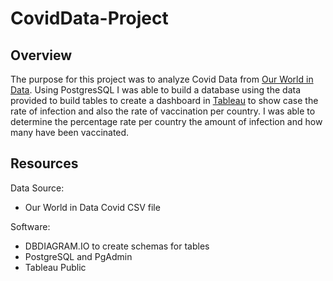 # CovidData-Project

## Overview

The purpose for this project was to analyze Covid Data from [Our World in Data](https://ourworldindata.org/covid-deaths). Using PostgresSQL I was able to build a database using the data provided to build tables to create a dashboard in [Tableau](https://public.tableau.com/views/CovidDashboard_16732440855680/Dashboard1?:language=en-US&:display_count=n&:origin=viz_share_link) to show case the rate of infection and also the rate of vaccination per country. I was able to determine the percentage rate per country the amount of infection and how many have been vaccinated.

## Resources

Data Source:

  * Our World in Data Covid CSV file


Software:

  * DBDIAGRAM.IO to create schemas for tables
  * PostgreSQL and PgAdmin
  * Tableau Public
  
